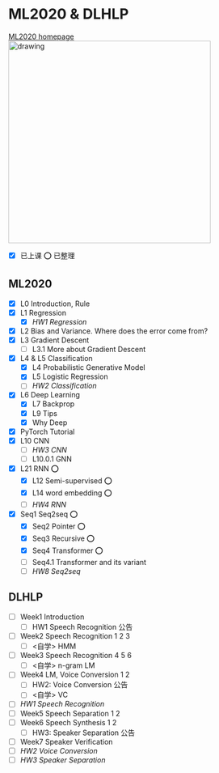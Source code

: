 # ML2020 & DLHLP
[ML2020 homepage](http://speech.ee.ntu.edu.tw/~tlkagk/courses_ML20.html)
<br />
<img src="http://speech.ee.ntu.edu.tw/~tlkagk/HW.png" alt="drawing" width="400"/>
- [x] 已上课 ⭕ 已整理

## ML2020
- [x] L0 Introduction, Rule
- [x] L1 Regression
  - [x] *HW1 Regression*
- [x] L2 Bias and Variance. Where does the error come from?
- [x] L3 Gradient Descent
  - [ ] L3.1 More about Gradient Descent
- [x] L4 & L5 Classification
  - [x] L4 Probabilistic Generative Model
  - [x] L5 Logistic Regression
  - [ ] *HW2 Classification*
- [x] L6 Deep Learning
  - [x] L7 Backprop
  - [x] L9 Tips
  - [x] Why Deep
- [x] PyTorch Tutorial
- [x] L10 CNN
  - [ ] *HW3 CNN*
  - [ ] L10.0.1 GNN 
- [x] L21 RNN ⭕
  - [x] L12 Semi-supervised ⭕
  - [x] L14 word embedding ⭕
  - [ ] *HW4 RNN*
- [x] Seq1 Seq2seq ⭕
  - [x] Seq2 Pointer ⭕
  - [x] Seq3 Recursive ⭕
  - [x] Seq4 Transformer ⭕
  - [ ] Seq4.1 Transformer and its variant
  - [ ] *HW8 Seq2seq*

## DLHLP  	
- [ ] Week1 Introduction
  - [ ] HW1 Speech Recognition 公告
- [ ] Week2 Speech Recognition 1 2 3 
  - [ ] <自学> HMM
- [ ] Week3 Speech Recognition 4 5 6
  - [ ] <自学> n-gram LM		
- [ ] Week4 LM, Voice Conversion 1 2  
  - [ ] HW2: Voice Conversion 公告 
  - [ ] <自学> VC
- [ ] *HW1 Speech Recognition*
- [ ] Week5 Speech Separation 1 2
- [ ] Week6 Speech Synthesis 1 2
  - [ ] HW3: Speaker Separation 公告
- [ ] Week7 Speaker Verification
- [ ] *HW2 Voice Conversion*
- [ ] *HW3 Speaker Separation*
